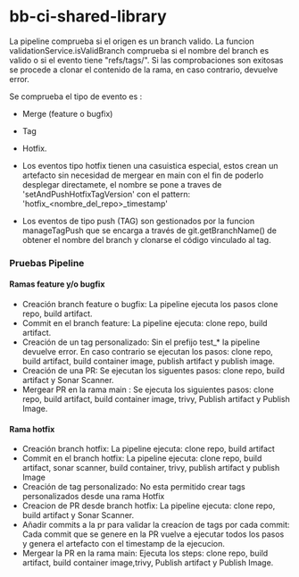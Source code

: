 # bb-ci-shared-library

La pipeline comprueba si el origen es un branch valido. 
La funcion validationService.isValidBranch comprueba si el nombre del branch es valido o si el evento tiene "refs/tags/".
Si las comprobaciones son exitosas se procede a clonar el contenido de la rama, en caso contrario, devuelve error.

Se comprueba el tipo de evento es : 
- Merge (feature o bugfix)
- Tag 
- Hotfix.

- Los eventos tipo hotfix tienen una casuistica especial, estos crean un artefacto sin necesidad de mergear en main con el fin de poderlo desplegar directamete, el nombre se pone a traves de 'setAndPushHotfixTagVersion' con el pattern: 'hotfix_<nombre_del_repo>_timestamp'
- Los eventos de tipo push (TAG) son gestionados por la funcion manageTagPush que se encarga a través de git.getBranchName() de obtener el nombre del branch y clonarse el código vinculado al tag.

### Pruebas Pipeline

#### Ramas feature y/o bugfix

- Creación branch feature o bugfix:  La pipeline ejecuta los pasos clone repo, build artifact.
- Commit en el branch feature: La pipeline ejecuta: clone repo, build artifact.
- Creación de un tag personalizado: Sin el prefijo test_* la pipeline devuelve error. En caso contrario se ejecutan los pasos: clone repo, build artifact, build container image, publish artifact y publish image.
- Creación de una PR: Se ejecutan los siguentes pasos: clone repo, build artifact y Sonar Scanner.
- Mergear PR en la rama main : Se ejecuta los siguientes pasos: clone repo, build artifact, build container image, trivy, Publish artifact y Publish Image.

#### Rama hotfix

- Creación branch hotfix: La pipeline ejecuta: clone repo, build artifact
- Commit en el branch hotfix: La pipeline ejecuta: clone repo, build artifact, sonar scanner, build container, trivy, publish artifact y publish Image
- Creación de tag personalizado: No esta permitido crear tags personalizados desde una rama Hotfix 
- Creacion de PR desde branch hotfix: La pipeline ejecuta: clone repo, build artifact y Sonar Scanner.
- Añadir commits a la pr para validar la creacíon de tags por cada commit: Cada commit que se genere en la PR vuelve a ejecutar todos los pasos y genera el artefacto con el timestamp de la ejecucion.  
- Mergear la PR en la rama main: Ejecuta los steps: clone repo, build artifact, build container image,trivy, Publish artifact y Publish Image.
